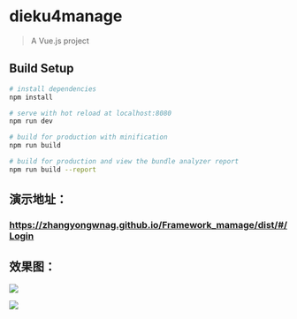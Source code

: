 # dieku4manage

> A Vue.js project

## Build Setup

``` bash
# install dependencies
npm install

# serve with hot reload at localhost:8080
npm run dev

# build for production with minification
npm run build

# build for production and view the bundle analyzer report
npm run build --report
```
## 演示地址：
### https://zhangyongwnag.github.io/Framework_mamage/dist/#/Login

## 效果图：
![](https://img-blog.csdnimg.cn/20190514115704364.png?x-oss-process=image/watermark,type_ZmFuZ3poZW5naGVpdGk,shadow_10,text_aHR0cHM6Ly9ibG9nLmNzZG4ubmV0L1Z1ZTIwMTg=,size_16,color_FFFFFF,t_70)

![](https://img-blog.csdnimg.cn/20190514120651195.png?x-oss-process=image/watermark,type_ZmFuZ3poZW5naGVpdGk,shadow_10,text_aHR0cHM6Ly9ibG9nLmNzZG4ubmV0L1Z1ZTIwMTg=,size_16,color_FFFFFF,t_70)